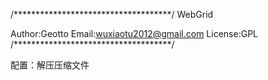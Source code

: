 /************************************/
            WebGrid

Author:Geotto
Email:wuxiaotu2012@gmail.com
License:GPL
/************************************/

配置：解压压缩文件